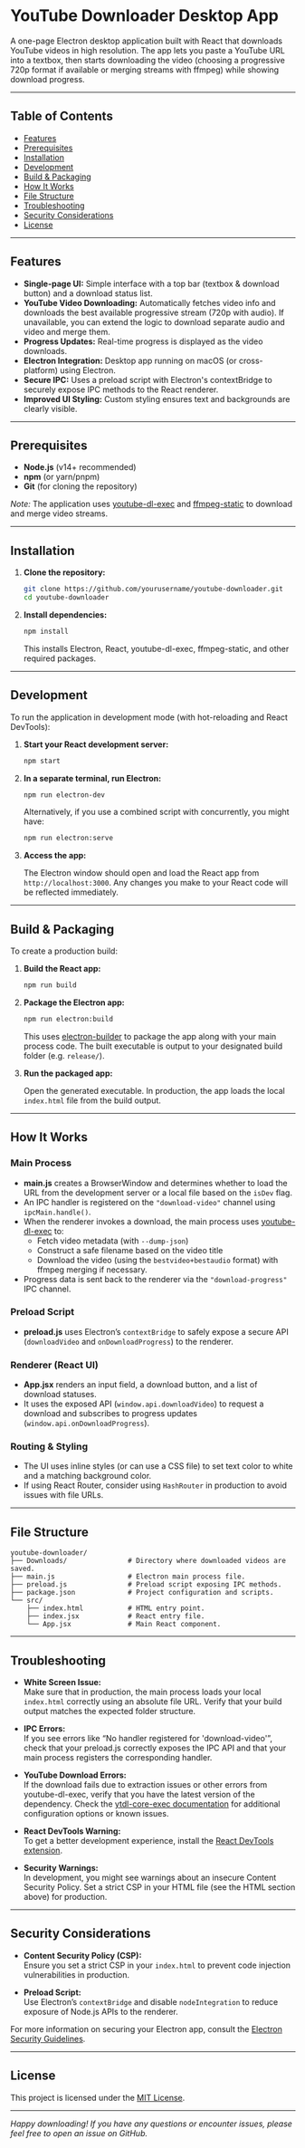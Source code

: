 # YouTube Downloader Desktop App

A one-page Electron desktop application built with React that downloads YouTube videos in high resolution. The app lets you paste a YouTube URL into a textbox, then starts downloading the video (choosing a progressive 720p format if available or merging streams with ffmpeg) while showing download progress.

---

## Table of Contents

- [Features](#features)
- [Prerequisites](#prerequisites)
- [Installation](#installation)
- [Development](#development)
- [Build & Packaging](#build--packaging)
- [How It Works](#how-it-works)
- [File Structure](#file-structure)
- [Troubleshooting](#troubleshooting)
- [Security Considerations](#security-considerations)
- [License](#license)

---

## Features

- **Single-page UI:** Simple interface with a top bar (textbox & download button) and a download status list.
- **YouTube Video Downloading:** Automatically fetches video info and downloads the best available progressive stream (720p with audio). If unavailable, you can extend the logic to download separate audio and video and merge them.
- **Progress Updates:** Real-time progress is displayed as the video downloads.
- **Electron Integration:** Desktop app running on macOS (or cross-platform) using Electron.
- **Secure IPC:** Uses a preload script with Electron's contextBridge to securely expose IPC methods to the React renderer.
- **Improved UI Styling:** Custom styling ensures text and backgrounds are clearly visible.

---

## Prerequisites

- **Node.js** (v14+ recommended)
- **npm** (or yarn/pnpm)
- **Git** (for cloning the repository)

_Note:_ The application uses [youtube-dl-exec](https://github.com/microlinkhq/youtube-dl-exec) and [ffmpeg-static](https://github.com/eugeneware/ffmpeg-static) to download and merge video streams.

---

## Installation

1. **Clone the repository:**

   ```bash
   git clone https://github.com/yourusername/youtube-downloader.git
   cd youtube-downloader
   ```

2. **Install dependencies:**

   ```bash
   npm install
   ```

   This installs Electron, React, youtube-dl-exec, ffmpeg-static, and other required packages.

---

## Development

To run the application in development mode (with hot-reloading and React DevTools):

1. **Start your React development server:**

   ```bash
   npm start
   ```

2. **In a separate terminal, run Electron:**

   ```bash
   npm run electron-dev
   ```

   Alternatively, if you use a combined script with concurrently, you might have:

   ```bash
   npm run electron:serve
   ```

3. **Access the app:**
   
   The Electron window should open and load the React app from `http://localhost:3000`. Any changes you make to your React code will be reflected immediately.

---

## Build & Packaging

To create a production build:

1. **Build the React app:**

   ```bash
   npm run build
   ```

2. **Package the Electron app:**

   ```bash
   npm run electron:build
   ```

   This uses [electron-builder](https://www.electron.build/) to package the app along with your main process code. The built executable is output to your designated build folder (e.g. `release/`).

3. **Run the packaged app:**

   Open the generated executable. In production, the app loads the local `index.html` file from the build output.

---

## How It Works

### Main Process

- **main.js** creates a BrowserWindow and determines whether to load the URL from the development server or a local file based on the `isDev` flag.
- An IPC handler is registered on the `"download-video"` channel using `ipcMain.handle()`.  
- When the renderer invokes a download, the main process uses [youtube-dl-exec](https://github.com/microlinkhq/youtube-dl-exec) to:
  - Fetch video metadata (with `--dump-json`)
  - Construct a safe filename based on the video title
  - Download the video (using the `bestvideo+bestaudio` format) with ffmpeg merging if necessary.
- Progress data is sent back to the renderer via the `"download-progress"` IPC channel.

### Preload Script

- **preload.js** uses Electron’s `contextBridge` to safely expose a secure API (`downloadVideo` and `onDownloadProgress`) to the renderer.

### Renderer (React UI)

- **App.jsx** renders an input field, a download button, and a list of download statuses.
- It uses the exposed API (`window.api.downloadVideo`) to request a download and subscribes to progress updates (`window.api.onDownloadProgress`).

### Routing & Styling

- The UI uses inline styles (or can use a CSS file) to set text color to white and a matching background color.
- If using React Router, consider using `HashRouter` in production to avoid issues with file URLs.

---

## File Structure

```
youtube-downloader/
├── Downloads/               # Directory where downloaded videos are saved.
├── main.js                  # Electron main process file.
├── preload.js               # Preload script exposing IPC methods.
├── package.json             # Project configuration and scripts.
└── src/
    ├── index.html           # HTML entry point.
    ├── index.jsx            # React entry file.
    └── App.jsx              # Main React component.
```

---

## Troubleshooting

- **White Screen Issue:**  
  Make sure that in production, the main process loads your local `index.html` correctly using an absolute file URL. Verify that your build output matches the expected folder structure.

- **IPC Errors:**  
  If you see errors like “No handler registered for 'download-video'”, check that your preload.js correctly exposes the IPC API and that your main process registers the corresponding handler.

- **YouTube Download Errors:**  
  If the download fails due to extraction issues or other errors from youtube-dl-exec, verify that you have the latest version of the dependency. Check the [ytdl-core-exec documentation](https://github.com/microlinkhq/youtube-dl-exec) for additional configuration options or known issues.

- **React DevTools Warning:**  
  To get a better development experience, install the [React DevTools extension](https://reactjs.org/link/react-devtools).

- **Security Warnings:**  
  In development, you might see warnings about an insecure Content Security Policy. Set a strict CSP in your HTML file (see the HTML section above) for production.

---

## Security Considerations

- **Content Security Policy (CSP):**  
  Ensure you set a strict CSP in your `index.html` to prevent code injection vulnerabilities in production.

- **Preload Script:**  
  Use Electron’s `contextBridge` and disable `nodeIntegration` to reduce exposure of Node.js APIs to the renderer.

For more information on securing your Electron app, consult the [Electron Security Guidelines](https://www.electronjs.org/docs/tutorial/security).

---

## License

This project is licensed under the [MIT License](LICENSE).

---

*Happy downloading! If you have any questions or encounter issues, please feel free to open an issue on GitHub.*
